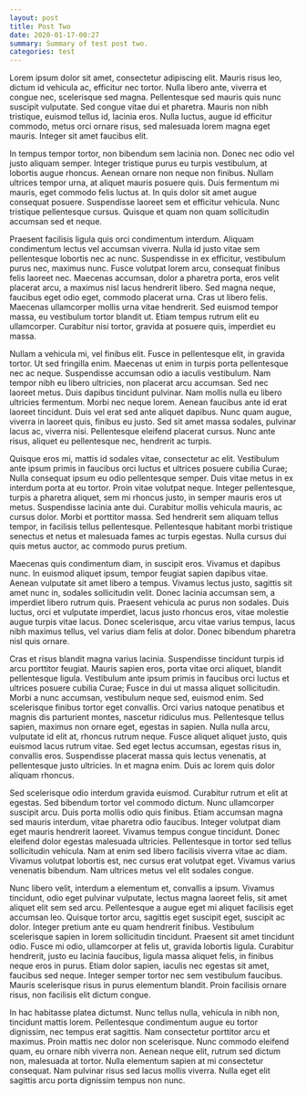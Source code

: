 ```yaml
---
layout: post
title: Post Two
date: 2020-01-17-00:27
summary: Summary of test post two.
categories: test
---
```


Lorem ipsum dolor sit amet, consectetur adipiscing elit. Mauris risus leo, dictum id vehicula ac, efficitur nec tortor. Nulla libero ante, viverra et congue nec, scelerisque sed magna. Pellentesque sed mauris quis nunc suscipit vulputate. Sed congue vitae dui et pharetra. Mauris non nibh tristique, euismod tellus id, lacinia eros. Nulla luctus, augue id efficitur commodo, metus orci ornare risus, sed malesuada lorem magna eget mauris. Integer sit amet faucibus elit.

In tempus tempor tortor, non bibendum sem lacinia non. Donec nec odio vel justo aliquam semper. Integer tristique purus eu turpis vestibulum, at lobortis augue rhoncus. Aenean ornare non neque non finibus. Nullam ultrices tempor urna, at aliquet mauris posuere quis. Duis fermentum mi mauris, eget commodo felis luctus at. In quis dolor sit amet augue consequat posuere. Suspendisse laoreet sem et efficitur vehicula. Nunc tristique pellentesque cursus. Quisque et quam non quam sollicitudin accumsan sed et neque.

Praesent facilisis ligula quis orci condimentum interdum. Aliquam condimentum lectus vel accumsan viverra. Nulla id justo vitae sem pellentesque lobortis nec ac nunc. Suspendisse in ex efficitur, vestibulum purus nec, maximus nunc. Fusce volutpat lorem arcu, consequat finibus felis laoreet nec. Maecenas accumsan, dolor a pharetra porta, eros velit placerat arcu, a maximus nisl lacus hendrerit libero. Sed magna neque, faucibus eget odio eget, commodo placerat urna. Cras ut libero felis. Maecenas ullamcorper mollis urna vitae hendrerit. Sed euismod tempor massa, eu vestibulum tortor blandit ut. Etiam tempus rutrum elit eu ullamcorper. Curabitur nisi tortor, gravida at posuere quis, imperdiet eu massa.

Nullam a vehicula mi, vel finibus elit. Fusce in pellentesque elit, in gravida tortor. Ut sed fringilla enim. Maecenas ut enim in turpis porta pellentesque nec ac neque. Suspendisse accumsan odio a iaculis vestibulum. Nam tempor nibh eu libero ultricies, non placerat arcu accumsan. Sed nec laoreet metus. Duis dapibus tincidunt pulvinar. Nam mollis nulla eu libero ultricies fermentum. Morbi nec neque lorem. Aenean faucibus ante id erat laoreet tincidunt. Duis vel erat sed ante aliquet dapibus. Nunc quam augue, viverra in laoreet quis, finibus eu justo. Sed sit amet massa sodales, pulvinar lacus ac, viverra nisi. Pellentesque eleifend placerat cursus. Nunc ante risus, aliquet eu pellentesque nec, hendrerit ac turpis.

Quisque eros mi, mattis id sodales vitae, consectetur ac elit. Vestibulum ante ipsum primis in faucibus orci luctus et ultrices posuere cubilia Curae; Nulla consequat ipsum eu odio pellentesque semper. Duis vitae metus in ex interdum porta at eu tortor. Proin vitae volutpat neque. Integer pellentesque, turpis a pharetra aliquet, sem mi rhoncus justo, in semper mauris eros ut metus. Suspendisse lacinia ante dui. Curabitur mollis vehicula mauris, ac cursus dolor. Morbi et porttitor massa. Sed hendrerit sem aliquam tellus tempor, in facilisis tellus pellentesque. Pellentesque habitant morbi tristique senectus et netus et malesuada fames ac turpis egestas. Nulla cursus dui quis metus auctor, ac commodo purus pretium.

Maecenas quis condimentum diam, in suscipit eros. Vivamus et dapibus nunc. In euismod aliquet ipsum, tempor feugiat sapien dapibus vitae. Aenean vulputate sit amet libero a tempus. Vivamus lectus justo, sagittis sit amet nunc in, sodales sollicitudin velit. Donec lacinia accumsan sem, a imperdiet libero rutrum quis. Praesent vehicula ac purus non sodales. Duis luctus, orci et vulputate imperdiet, lacus justo rhoncus eros, vitae molestie augue turpis vitae lacus. Donec scelerisque, arcu vitae varius tempus, lacus nibh maximus tellus, vel varius diam felis at dolor. Donec bibendum pharetra nisl quis ornare.

Cras et risus blandit magna varius lacinia. Suspendisse tincidunt turpis id arcu porttitor feugiat. Mauris sapien eros, porta vitae orci aliquet, blandit pellentesque ligula. Vestibulum ante ipsum primis in faucibus orci luctus et ultrices posuere cubilia Curae; Fusce in dui ut massa aliquet sollicitudin. Morbi a nunc accumsan, vestibulum neque sed, euismod enim. Sed scelerisque finibus tortor eget convallis. Orci varius natoque penatibus et magnis dis parturient montes, nascetur ridiculus mus. Pellentesque tellus sapien, maximus non ornare eget, egestas in sapien. Nulla nulla arcu, vulputate id elit at, rhoncus rutrum neque. Fusce aliquet aliquet justo, quis euismod lacus rutrum vitae. Sed eget lectus accumsan, egestas risus in, convallis eros. Suspendisse placerat massa quis lectus venenatis, at pellentesque justo ultricies. In et magna enim. Duis ac lorem quis dolor aliquam rhoncus.

Sed scelerisque odio interdum gravida euismod. Curabitur rutrum et elit at egestas. Sed bibendum tortor vel commodo dictum. Nunc ullamcorper suscipit arcu. Duis porta mollis odio quis finibus. Etiam accumsan magna sed mauris interdum, vitae pharetra odio faucibus. Integer volutpat diam eget mauris hendrerit laoreet. Vivamus tempus congue tincidunt. Donec eleifend dolor egestas malesuada ultricies. Pellentesque in tortor sed tellus sollicitudin vehicula. Nam at enim sed libero facilisis viverra vitae ac diam. Vivamus volutpat lobortis est, nec cursus erat volutpat eget. Vivamus varius venenatis bibendum. Nam ultrices metus vel elit sodales congue.

Nunc libero velit, interdum a elementum et, convallis a ipsum. Vivamus tincidunt, odio eget pulvinar vulputate, lectus magna laoreet felis, sit amet aliquet elit sem sed arcu. Pellentesque a augue eget mi aliquet facilisis eget accumsan leo. Quisque tortor arcu, sagittis eget suscipit eget, suscipit ac dolor. Integer pretium ante eu quam hendrerit finibus. Vestibulum scelerisque sapien in lorem sollicitudin tincidunt. Praesent sit amet tincidunt odio. Fusce mi odio, ullamcorper at felis ut, gravida lobortis ligula. Curabitur hendrerit, justo eu lacinia faucibus, ligula massa aliquet felis, in finibus neque eros in purus. Etiam dolor sapien, iaculis nec egestas sit amet, faucibus sed neque. Integer semper tortor nec sem vestibulum faucibus. Mauris scelerisque risus in purus elementum blandit. Proin facilisis ornare risus, non facilisis elit dictum congue.

In hac habitasse platea dictumst. Nunc tellus nulla, vehicula in nibh non, tincidunt mattis lorem. Pellentesque condimentum augue eu tortor dignissim, nec tempus erat sagittis. Nam consectetur porttitor arcu et maximus. Proin mattis nec dolor non scelerisque. Nunc commodo eleifend quam, eu ornare nibh viverra non. Aenean neque elit, rutrum sed dictum non, malesuada at tortor. Nulla elementum sapien at mi consectetur consequat. Nam pulvinar risus sed lacus mollis viverra. Nulla eget elit sagittis arcu porta dignissim tempus non nunc.

